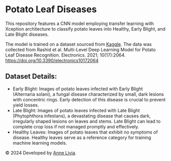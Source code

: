 # Potato Leaf Diseases

This repository features a CNN model employing transfer learning with Xception architecture to classify potato leaves into Healthy, Early Blight, and Late Blight diseases.

The model is trained on a dataset sourced from [Kaggle](https://www.kaggle.com/datasets/swastik2004/potato-leaf-diseases/data?select=Healthy). The data was collected from Rashid et al. Multi-Level Deep Learning Model for Potato Leaf Disease Recognition. Electronics. 2021; 10(17):2064. https://doi.org/10.3390/electronics10172064

## Dataset Details:

- Early Blight: Images of potato leaves infected with Early Blight (Alternaria solani), a fungal disease characterized by small, dark lesions with concentric rings. Early detection of this disease is crucial to prevent yield losses.
- Late Blight: Images of potato leaves infected with Late Blight (Phytophthora infestans), a devastating disease that causes dark, irregularly shaped lesions on leaves and stems. Late Blight can lead to complete crop loss if not managed promptly and effectively.
- Healthy Leaves: Images of potato leaves that exhibit no symptoms of disease. Healthy leaves serve as a reference category for training machine learning models.


  
© 2024 Developed by [Anne Livia](https://annelivia.web.app/).
